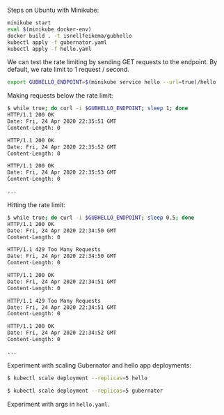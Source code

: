 
Steps on Ubuntu with Minikube:
```bash
minikube start
eval $(minikube docker-env)
docker build . -t isnellfeikema/gubhello
kubectl apply -f gubernator.yaml
kubectl apply -f hello.yaml
```

We can test the rate limiting by sending GET requests to the endpoint. By default, we rate limit to 1 request / second.

```bash
export GUBHELLO_ENDPOINT=$(minikube service hello --url=true)/hello
```

Making requests below the rate limit:
```bash
$ while true; do curl -i $GUBHELLO_ENDPOINT; sleep 1; done
HTTP/1.1 200 OK
Date: Fri, 24 Apr 2020 22:35:51 GMT
Content-Length: 0

HTTP/1.1 200 OK
Date: Fri, 24 Apr 2020 22:35:52 GMT
Content-Length: 0

HTTP/1.1 200 OK
Date: Fri, 24 Apr 2020 22:35:53 GMT
Content-Length: 0

...
```

Hitting the rate limit:
```bash
$ while true; do curl -i $GUBHELLO_ENDPOINT; sleep 0.5; done
HTTP/1.1 200 OK
Date: Fri, 24 Apr 2020 22:34:50 GMT
Content-Length: 0

HTTP/1.1 429 Too Many Requests
Date: Fri, 24 Apr 2020 22:34:50 GMT
Content-Length: 0

HTTP/1.1 200 OK
Date: Fri, 24 Apr 2020 22:34:51 GMT
Content-Length: 0

HTTP/1.1 429 Too Many Requests
Date: Fri, 24 Apr 2020 22:34:51 GMT
Content-Length: 0

HTTP/1.1 200 OK
Date: Fri, 24 Apr 2020 22:34:52 GMT
Content-Length: 0

...
```

Experiment with scaling Gubernator and hello app deployments:

```bash
$ kubectl scale deployment --replicas=5 hello
```

```bash
$ kubectl scale deployment --replicas=5 gubernator
```

Experiment with args in `hello.yaml`.